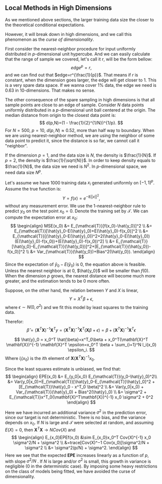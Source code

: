 ## Local Methods in High Dimensions
As we mentioned above sections, the larger training data size the closer to the theoretical conditional expectations.

However, it will break down in high dimensions, and we call this phenomenon as the *curse of dimensionality*.

First consider the nearest-neighbor procedure for input uniformly distributed in $p$-dimensional unit hypercube.
And we can easily calculate that the range of sample we covered, let's call it $r$, will be the form bellow:
$$
edge^p = r,
$$
and we can find out that $edge=r^{\frac{1}{p}}$. That means if $r$ is constant, when the dimension goes larger, the edge will get closer to 1. This is a very spare data space. If we wanna cover 1% data, the edge we need is 0.63 in 10-dimensions. That makes no sense.

The other consequence of the spare sampling in high dimensions is that all sample points are close to an edge of sample. Consider $N$ data points uniformly distributed in a $p$-dimensional unit ball centered at the origin. The median distance from origin to the closest data point is:
$$
d(p,N)=(1 - \frac{1}{2}^{1/N})^{1/p}.
$$
For $N=500$, $p=10$, $d(p,N) \approx 0.52$, more than half way to boundary. When we are using nearest-neighbor method, we are using the neighbor of some data point to predict it, since the distance is so far, we cannot call it "neighbor".

If the dimension $p=1$, and the data size is $N$, the density is $\frac{1}{N}$. If $p=2$, the density is $\frac{1}{\sqrt{N}}$. In order to keep density equals to $\frac{1}{N}$, the data size we need is $N^2$. In $p$-dimensional space, we need data size $N^p$.

Let's assume we have 1000 training data $x_i$ generated uniformly on $[-1, 1]^p$. Assume the true function is:
$$
Y=f(x)=e^{-8||x||^2},
$$
without any measurement error. We use the 1-nearest-neighbor rule to predict $y_0$ on the test point $x_0=0$. Denote the training set by $\mathcal{T}$. We can compute the expectation error at $x_0$:
$$
\begin{align}
MSE(x_0) &= E_{\mathcal{T}}[f(x_0)-\hat{y_0}]^2 \\
&= E_{\mathcal{T}}[\hat{y}_0-E(\hat{y}_0)+E(\hat{y}_0)-f(x_0)]^2 \\
&= E_{\mathcal{T}}[(\hat{y}_0-E(\hat{y}_0))^2+2(\hat{y}_0-E(\hat{y}_0))(E(\hat{y}_0)-f(x_0))+(E(\hat{y}_0)-f(x_0))^2] \\
&= E_{\mathcal{T}}[\hat{y_0}-E_{\mathcal{T}}(\hat{y_0})]^2+[E_{\mathcal{T}}(\hat{y_0})-f(x_0)]^2 \\
&= Var_{\mathcal{T}}(\hat{y_0})+Bias^2(\hat{y_0}).
\end{align}
$$
Since the expectation of $\hat{y}_0-E(\hat{y}_0)$ is 0, the equation above is feasible.
Unless the nearest neighbor is at 0, $\hat{y_0}$ will be smaller than $f(0)$. When the dimension $p$ grows, the nearest distance will become much more greater, and the estimation tends to be 0 more often.

Suppose, on the other hand, the relation between $Y$ and $X$ is linear,
$$
Y=X^T \beta + \epsilon,
$$
where $\epsilon \sim N(0, \sigma^2)$ and we fit this model by least squares to the training data.

Therefor:
$$
\hat{\beta} = (\mathbf{X}^T \mathbf{X})^{-1} \mathbf{X}^T y = (\mathbf{X}^T \mathbf{X})^{-1} \mathbf{X}^T(\mathbf{X}\beta+\epsilon)= \beta+(\mathbf{X}^T\mathbf{X})^{-1}\mathbf{X}^T \epsilon
$$

$$
\hat{y}_0 = x_0^T \hat{\beta}=x^T_0\beta + x_0^T(\mathbf{X}^T \mathbf{X})^{-1} \mathbf{X}^T \epsilon=x_0^T \beta + \sum_{i=1}^N l_i(x_0) \epsilon_i.
$$
Where $l_i(x_0)$ is the $i$th element of $\mathbf{X}(\mathbf{X}^T\mathbf{X})^{-1}x_0$.

Since the least squares estimate is unbiased, we find that:
$$
\begin{align}
EPE(x_0) &= E_{y_0|x_0} E_{\mathcal{T}}(y_0-\hat{y}_0)^2\\
&= Var(y_0|x_0)+E_{\mathcal{T}}[\hat{y}_0-E_{\mathcal{T}}\hat{y}_0]^2 + [E_{\mathcal{T}}\hat{y}_0 - x^T_0 \beta]^2 \\
&= Var(y_0|x_0) + Var_{\mathcal{T}}(\hat{y}_0) + Bias^2(\hat{y}_0) \\
&= \sigma^2 + E_{\mathcal{T}}x^T_0(\mathbf{X}^T\mathbf{X})^{-1} x_0 \sigma^2 + 0^2
\end{align}
$$

Here we have incurred an additional variance $\sigma^2$ in the prediction error, since our target is not deterministic. There is no bias, and the variance depends on $x_0$. If $N$ is large and $\mathcal{T}$ were selected at random, and assuming $E(X) = 0$, then $\mathbf{X}^T \mathbf{X} \rightarrow N Cov(X)$ and
$$
\begin{align}
E_{x_0}EPEf(x_0) &\sim E_{x_0}x_0^T Cov(X)^{-1} x_0 \sigma^2/N + \sigma^2 \\
&=trace[Cov(X)^−1 Cov(x_0)]\sigma^2/N + \sigma^2 \\
&= \sigma^2(p/N) + \sigma^2.
\end{align}
$$
Here we see that the expected **EPE** increases linearly as a function of $p$, with slope $\sigma^2/N$ . If $N$ is large and/or $\sigma^2$ is small, this growth in variance is negligible (0 in the deterministic case). By imposing some heavy restrictions on the class of models being fitted, we have avoided the curse of dimensionality.
